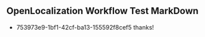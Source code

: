 ## OpenLocalization Workflow Test MarkDown
* 753973e9-1bf1-42cf-ba13-155592f8cef5 thanks!

<!--HONumber=Aug16_HO3-->


